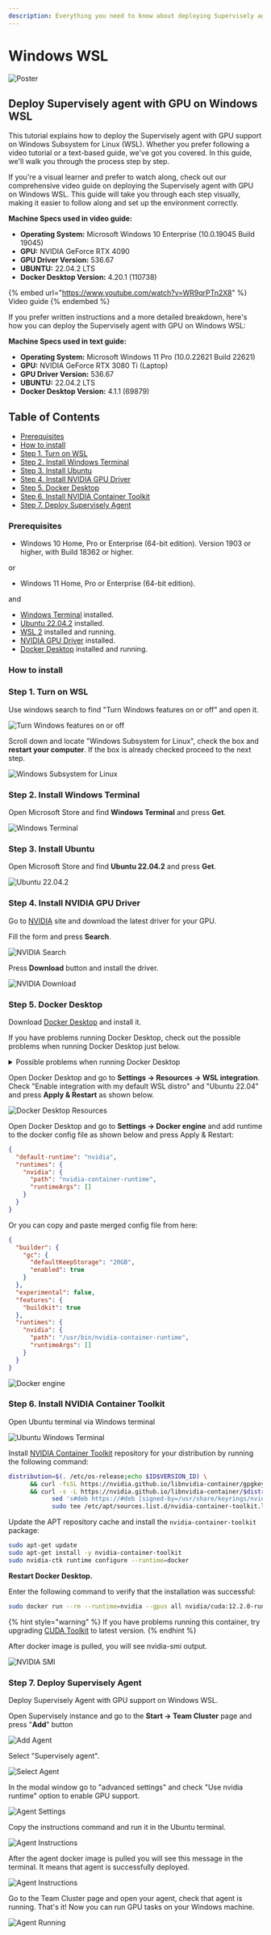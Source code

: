 ```yaml
---
description: Everything you need to know about deploying Supervisely agent on Windows WSL
---
```


# Windows WSL

![Poster](https://github.com/supervisely/developer-portal/assets/48913536/65111fd2-e58b-4a8e-86be-12bab6709b68)

## Deploy Supervisely agent with GPU on Windows WSL

This tutorial explains how to deploy the Supervisely agent with GPU support on Windows Subsystem for Linux (WSL). Whether you prefer following a video tutorial or a text-based guide, we've got you covered. In this guide, we'll walk you through the process step by step.

If you're a visual learner and prefer to watch along, check out our comprehensive video guide on deploying the Supervisely agent with GPU on Windows WSL. This guide will take you through each step visually, making it easier to follow along and set up the environment correctly.

**Machine Specs used in video guide:**

* **Operating System:** Microsoft Windows 10 Enterprise (10.0.19045 Build 19045)
* **GPU:** NVIDIA GeForce RTX 4090
* **GPU Driver Version:** 536.67
* **UBUNTU:** 22.04.2 LTS
* **Docker Desktop Version:** 4.20.1 (110738)

{% embed url="https://www.youtube.com/watch?v=WR9qrPTn2X8" %}
Video guide
{% endembed %}

If you prefer written instructions and a more detailed breakdown, here's how you can deploy the Supervisely agent with GPU on Windows WSL:

**Machine Specs used in text guide:**

* **Operating System:** Microsoft Windows 11 Pro (10.0.22621 Build 22621)
* **GPU:** NVIDIA GeForce RTX 3080 Ti (Laptop)
* **GPU Driver Version:** 536.67
* **UBUNTU:** 22.04.2 LTS
* **Docker Desktop Version:** 4.1.1 (69879)

## Table of Contents

* [Prerequisites](gpu-agent-wsl-installation.md#prerequisites)
* [How to install](gpu-agent-wsl-installation.md#how-to-install)
* [Step 1. Turn on WSL](gpu-agent-wsl-installation.md#step-1.-turn-on-wsl)
* [Step 2. Install Windows Terminal](gpu-agent-wsl-installation.md#step-2.-install-windows-terminal)
* [Step 3. Install Ubuntu](gpu-agent-wsl-installation.md#step-3.-install-ubuntu)
* [Step 4. Install NVIDIA GPU Driver](gpu-agent-wsl-installation.md#step-4.-install-nvidia-gpu-driver)
* [Step 5. Docker Desktop](gpu-agent-wsl-installation.md#step-5.-docker-desktop)
* [Step 6. Install NVIDIA Container Toolkit](gpu-agent-wsl-installation.md#step-6.-install-nvidia-container-toolkit)
* [Step 7. Deploy Supervisely Agent](gpu-agent-wsl-installation.md#step-7.-deploy-supervisely-agent)

### Prerequisites

* Windows 10 Home, Pro or Enterprise (64-bit edition). Version 1903 or higher, with Build 18362 or higher.

or

* Windows 11 Home, Pro or Enterprise (64-bit edition).

and

* [Windows Terminal](https://www.microsoft.com/store/productid/9N0DX20HK701) installed.
* [Ubuntu 22.04.2](https://www.microsoft.com/store/productid/9PN20MSR04DW?ocid=pdpshare) installed.
* [WSL 2](https://docs.microsoft.com/en-us/windows/wsl/install-win10) installed and running.
* [NVIDIA GPU Driver](https://www.nvidia.com/Download/index.aspx?lang=en-us) installed.
* [Docker Desktop](https://www.docker.com/products/docker-desktop) installed and running.

### How to install

### Step 1. Turn on WSL

Use windows search to find "Turn Windows features on or off" and open it.

![Turn Windows features on or off](https://github.com/supervisely/developer-portal/assets/48913536/c25b3ddb-af4c-4066-9037-c1c7bb77c171)

Scroll down and locate "Windows Subsystem for Linux", check the box and **restart your computer**. If the box is already checked proceed to the next step.

![Windows Subsystem for Linux](https://github.com/supervisely/developer-portal/assets/48913536/8afd1be8-f1b0-4bf8-8a26-3102449a7a7d)

### Step 2. Install Windows Terminal

Open Microsoft Store and find **Windows Terminal** and press **Get**.

![Windows Terminal](https://github.com/supervisely/developer-portal/assets/48913536/4be351b1-aed7-4b71-af9f-bc5c743689d9)

### Step 3. Install Ubuntu

Open Microsoft Store and find **Ubuntu 22.04.2** and press **Get**.

![Ubuntu 22.04.2](https://github.com/supervisely/developer-portal/assets/48913536/4be2475e-acbd-4cd6-80aa-04eda2394d49)

### Step 4. Install NVIDIA GPU Driver

Go to [NVIDIA](https://www.nvidia.com/Download/index.aspx?lang=en-us) site and download the latest driver for your GPU.

Fill the form and press **Search**.

![NVIDIA Search](https://github.com/supervisely/developer-portal/assets/48913536/5b37a6a8-7340-45e7-9166-905e0a28a0a0)

Press **Download** button and install the driver.

![NVIDIA Download](https://github.com/supervisely/developer-portal/assets/48913536/35cc54d9-096e-4217-9514-43e173051315)

### Step 5. Docker Desktop

Download [Docker Desktop](https://www.docker.com/products/docker-desktop) and install it.

If you have problems running Docker Desktop, check out the possible problems when running Docker Desktop just below.

<details>

<summary>Possible problems when running Docker Desktop</summary>

#### Docker Desktop -WSL Kernel version too low

<img src="https://github.com/supervisely/developer-portal/assets/48913536/d627d5c2-ea44-40a1-b8d9-0b200e956b9a" alt="Docker Desktop WSL Kernel version too low" data-size="original">

Open Windows Terminal and run the following command:

```bash
wsl --update
```

#### Docker Desktop Windows Hypervision is not present

<img src="https://github.com/supervisely/developer-portal/assets/48913536/d68d5e93-a94a-4063-b210-000b3a51912d" alt="Docker Desktop Windows Hypervision is not present" data-size="original">

Restart you computer and go to BIOS settings and enable Virtualization.

#### Docker Desktop Resources - You don't have any WSL 2 distros installed

<img src="https://github.com/supervisely/developer-portal/assets/48913536/b59d7aa2-cece-423a-a818-f8d7d8038945" alt="Docker Desktop Resources - You don&#x27;t have any WSL 2 distros installed" data-size="original">

In this case you need to update your WSL distro to version 2.

Open Windows Terminal and run the following commands:

1. Get name of your WSL distro

```bash
wsl -l -v
```

Output:

```
  NAME                   STATE           VERSION
* Ubuntu-22.04           Running         1
  docker-desktop-data    Running         2
  docker-desktop         Running         2
```

2. Update your WSL distribution to version 2

```bash
wsl --set-version Ubuntu-22.04 2
```

Output:

```
Conversion in progress, this may take a few minutes.
The operation completed successfully.
```

3. Set default WSL version to 2

```bash
wsl --set-default-version 2
```

Output:

```
The operation completed successfully.
```

</details>

Open Docker Desktop and go to **Settings -> Resources -> WSL integration**. Check "Enable integration with my default WSL distro" and "Ubuntu 22.04" and press **Apply & Restart** as shown below.

![Docker Desktop Resources](https://github.com/supervisely/developer-portal/assets/48913536/c89cab0a-b74c-4715-8a69-8d1f1fbde256)

Open Docker Desktop and go to **Settings -> Docker engine** and add runtime to the docker config file as shown below and press Apply & Restart:

```json
{
  "default-runtime": "nvidia",
  "runtimes": {
    "nvidia": {
      "path": "nvidia-container-runtime",
      "runtimeArgs": []
    }
  }
}
```

Or you can copy and paste merged config file from here:

```json
{
  "builder": {
    "gc": {
      "defaultKeepStorage": "20GB",
      "enabled": true
    }
  },
  "experimental": false,
  "features": {
    "buildkit": true
  },
  "runtimes": {
    "nvidia": {
      "path": "/usr/bin/nvidia-container-runtime",
      "runtimeArgs": []
    }
  }
}
```

![Docker engine](https://github.com/supervisely/developer-portal/assets/48913536/3b52dec6-3397-4c8c-a976-54cb348f0a00)

### Step 6. Install NVIDIA Container Toolkit

Open Ubuntu terminal via Windows terminal

![Ubuntu Windows Terminal](https://github.com/supervisely/developer-portal/assets/48913536/2451bed2-1c6b-4c08-b19c-e9c407705167)

Install [NVIDIA Container Toolkit](https://docs.nvidia.com/datacenter/cloud-native/container-toolkit/latest/install-guide.html#step-1-install-nvidia-container-toolkit) repository for your distribution by running the following command:

```bash
distribution=$(. /etc/os-release;echo $ID$VERSION_ID) \
      && curl -fsSL https://nvidia.github.io/libnvidia-container/gpgkey | sudo gpg --dearmor -o /usr/share/keyrings/nvidia-container-toolkit-keyring.gpg \
      && curl -s -L https://nvidia.github.io/libnvidia-container/$distribution/libnvidia-container.list | \
            sed 's#deb https://#deb [signed-by=/usr/share/keyrings/nvidia-container-toolkit-keyring.gpg] https://#g' | \
            sudo tee /etc/apt/sources.list.d/nvidia-container-toolkit.list
```

Update the APT repository cache and install the `nvidia-container-toolkit` package:

```bash
sudo apt-get update
sudo apt-get install -y nvidia-container-toolkit
sudo nvidia-ctk runtime configure --runtime=docker
```

**Restart Docker Desktop.**

Enter the following command to verify that the installation was successful:

```bash
sudo docker run --rm --runtime=nvidia --gpus all nvidia/cuda:12.2.0-runtime-ubuntu22.04 nvidia-smi
```

{% hint style="warning" %}
If you have problems running this container, try upgrading [CUDA Toolkit](https://developer.nvidia.com/cuda-downloads) to latest version.
{% endhint %}

After docker image is pulled, you will see nvidia-smi output.

![NVIDIA SMI](https://github.com/supervisely/developer-portal/assets/48913536/ec23d667-a068-46fd-b36c-cd7ed24d1018)

### Step 7. Deploy Supervisely Agent

Deploy Supervisely Agent with GPU support on Windows WSL.

Open Supervisely instance and go to the **Start -> Team Cluster** page and press "**Add**" button

![Add Agent](https://github.com/supervisely/developer-portal/assets/48913536/ced70275-777f-4643-aefd-991ffc902971)

Select "Supervisely agent".

![Select Agent](https://github.com/supervisely/developer-portal/assets/48913536/753cff60-1a9e-49ad-9121-193141bb2e4e)

In the modal window go to "advanced settings" and check "Use nvidia runtime" option to enable GPU support.

![Agent Settings](https://github.com/supervisely/developer-portal/assets/48913536/014aab71-6dad-4f9f-b5d8-9a2cce36f66e)

Copy the instructions command and run it in the Ubuntu terminal.

![Agent Instructions](https://github.com/supervisely/developer-portal/assets/48913536/3427c17d-9cee-4f7c-bdc6-feb6ba27c9f4)

After the agent docker image is pulled you will see this message in the terminal. It means that agent is successfully deployed.

![Agent Instructions](https://github.com/supervisely/developer-portal/assets/48913536/4c3e23e3-38c9-414b-9c8f-294746b24559)

Go to the Team Cluster page and open your agent, check that agent is running. That's it! Now you can run GPU tasks on your Windows machine.

![Agent Running](https://github.com/supervisely/developer-portal/assets/48913536/81c8b346-060b-45d0-ac42-2d52790e1488)
